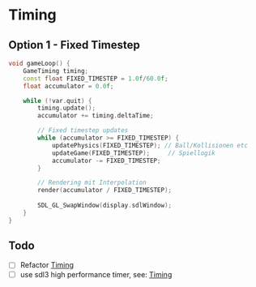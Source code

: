 # Timing

## Option 1 - Fixed Timestep

```c++
void gameLoop() {
    GameTiming timing;
    const float FIXED_TIMESTEP = 1.0f/60.0f;
    float accumulator = 0.0f;

    while (!var.quit) {
        timing.update();
        accumulator += timing.deltaTime;

        // Fixed timestep updates
        while (accumulator >= FIXED_TIMESTEP) {
            updatePhysics(FIXED_TIMESTEP); // Ball/Kollisionen etc
            updateGame(FIXED_TIMESTEP);     // Spiellogik
            accumulator -= FIXED_TIMESTEP;
        }

        // Rendering mit Interpolation
        render(accumulator / FIXED_TIMESTEP);
        
        SDL_GL_SwapWindow(display.sdlWindow);
    }
}
```

## Todo

- [ ] Refactor [Timing](Refactoring/Timing.md)
- [ ] use sdl3 high performance timer, see: [Timing](Physics%20&%20Timing/Timing.md)
